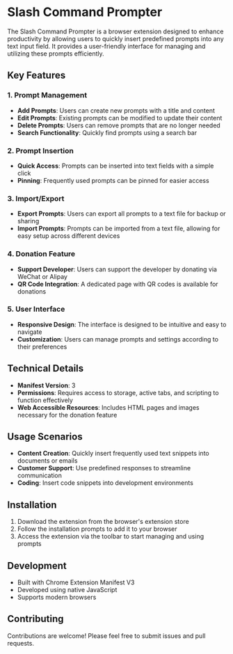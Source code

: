 # Slash Command Prompter

The Slash Command Prompter is a browser extension designed to enhance productivity by allowing users to quickly insert predefined prompts into any text input field. It provides a user-friendly interface for managing and utilizing these prompts efficiently.

## Key Features

### 1. Prompt Management
- **Add Prompts**: Users can create new prompts with a title and content
- **Edit Prompts**: Existing prompts can be modified to update their content
- **Delete Prompts**: Users can remove prompts that are no longer needed
- **Search Functionality**: Quickly find prompts using a search bar

### 2. Prompt Insertion
- **Quick Access**: Prompts can be inserted into text fields with a simple click
- **Pinning**: Frequently used prompts can be pinned for easier access

### 3. Import/Export
- **Export Prompts**: Users can export all prompts to a text file for backup or sharing
- **Import Prompts**: Prompts can be imported from a text file, allowing for easy setup across different devices

### 4. Donation Feature
- **Support Developer**: Users can support the developer by donating via WeChat or Alipay
- **QR Code Integration**: A dedicated page with QR codes is available for donations

### 5. User Interface
- **Responsive Design**: The interface is designed to be intuitive and easy to navigate
- **Customization**: Users can manage prompts and settings according to their preferences

## Technical Details
- **Manifest Version**: 3
- **Permissions**: Requires access to storage, active tabs, and scripting to function effectively
- **Web Accessible Resources**: Includes HTML pages and images necessary for the donation feature

## Usage Scenarios
- **Content Creation**: Quickly insert frequently used text snippets into documents or emails
- **Customer Support**: Use predefined responses to streamline communication
- **Coding**: Insert code snippets into development environments

## Installation
1. Download the extension from the browser's extension store
2. Follow the installation prompts to add it to your browser
3. Access the extension via the toolbar to start managing and using prompts

## Development
- Built with Chrome Extension Manifest V3
- Developed using native JavaScript
- Supports modern browsers

## Contributing
Contributions are welcome! Please feel free to submit issues and pull requests.


